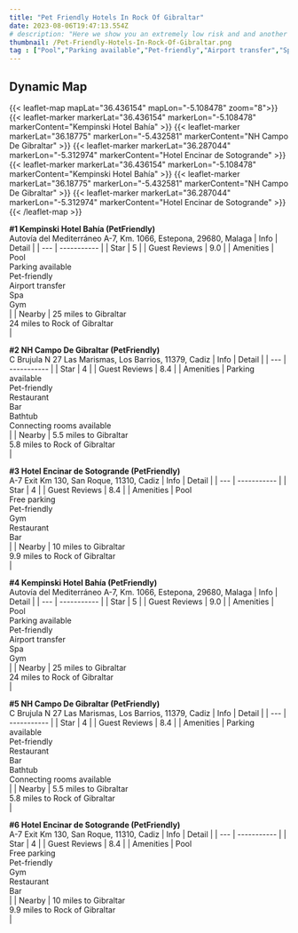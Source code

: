 ```yaml
---
title: "Pet Friendly Hotels In Rock Of Gibraltar"
date: 2023-08-06T19:47:13.554Z
# description: "Here we show you an extremely low risk and and another medium risk approach to earn passive income "
thumbnail: /Pet-Friendly-Hotels-In-Rock-Of-Gibraltar.png
tag : ["Pool","Parking available","Pet-friendly","Airport transfer","Spa","Gym","Restaurant","Bar","Bathtub","Connecting rooms available","Free parking"]
---
```


## Dynamic Map
{{< leaflet-map  mapLat="36.436154" mapLon="-5.108478" zoom="8">}}
    {{< leaflet-marker markerLat="36.436154" markerLon="-5.108478" markerContent="Kempinski Hotel Bahía" >}}
    {{< leaflet-marker markerLat="36.18775" markerLon="-5.432581" markerContent="NH Campo De Gibraltar" >}}
    {{< leaflet-marker markerLat="36.287044" markerLon="-5.312974" markerContent="Hotel Encinar de Sotogrande" >}}
    {{< leaflet-marker markerLat="36.436154" markerLon="-5.108478" markerContent="Kempinski Hotel Bahía" >}}
    {{< leaflet-marker markerLat="36.18775" markerLon="-5.432581" markerContent="NH Campo De Gibraltar" >}}
    {{< leaflet-marker markerLat="36.287044" markerLon="-5.312974" markerContent="Hotel Encinar de Sotogrande" >}}
{{< /leaflet-map >}}


**#1 Kempinski Hotel Bahía (PetFriendly)**<br>Autovía del Mediterráneo A-7, Km. 1066, Estepona, 29680, Malaga
| Info | Detail |
| --- | ----------- |
| Star | 5 |
| Guest Reviews | 9.0 |
| Amenities | Pool<br>Parking available<br>Pet-friendly<br>Airport transfer<br>Spa<br>Gym<br> |
| Nearby | 25 miles to Gibraltar<br>24 miles to Rock of Gibraltar<br> |

**#2 NH Campo De Gibraltar (PetFriendly)**<br>C Brujula N 27 Las Marismas, Los Barrios, 11379, Cadiz
| Info | Detail |
| --- | ----------- |
| Star | 4 |
| Guest Reviews | 8.4 |
| Amenities | Parking available<br>Pet-friendly<br>Restaurant<br>Bar<br>Bathtub<br>Connecting rooms available<br> |
| Nearby | 5.5 miles to Gibraltar<br>5.8 miles to Rock of Gibraltar<br> |

**#3 Hotel Encinar de Sotogrande (PetFriendly)**<br>A-7 Exit Km 130, San Roque, 11310, Cadiz
| Info | Detail |
| --- | ----------- |
| Star | 4 |
| Guest Reviews | 8.4 |
| Amenities | Pool<br>Free parking<br>Pet-friendly<br>Gym<br>Restaurant<br>Bar<br> |
| Nearby | 10 miles to Gibraltar<br>9.9 miles to Rock of Gibraltar<br> |

**#4 Kempinski Hotel Bahía (PetFriendly)**<br>Autovía del Mediterráneo A-7, Km. 1066, Estepona, 29680, Malaga
| Info | Detail |
| --- | ----------- |
| Star | 5 |
| Guest Reviews | 9.0 |
| Amenities | Pool<br>Parking available<br>Pet-friendly<br>Airport transfer<br>Spa<br>Gym<br> |
| Nearby | 25 miles to Gibraltar<br>24 miles to Rock of Gibraltar<br> |

**#5 NH Campo De Gibraltar (PetFriendly)**<br>C Brujula N 27 Las Marismas, Los Barrios, 11379, Cadiz
| Info | Detail |
| --- | ----------- |
| Star | 4 |
| Guest Reviews | 8.4 |
| Amenities | Parking available<br>Pet-friendly<br>Restaurant<br>Bar<br>Bathtub<br>Connecting rooms available<br> |
| Nearby | 5.5 miles to Gibraltar<br>5.8 miles to Rock of Gibraltar<br> |

**#6 Hotel Encinar de Sotogrande (PetFriendly)**<br>A-7 Exit Km 130, San Roque, 11310, Cadiz
| Info | Detail |
| --- | ----------- |
| Star | 4 |
| Guest Reviews | 8.4 |
| Amenities | Pool<br>Free parking<br>Pet-friendly<br>Gym<br>Restaurant<br>Bar<br> |
| Nearby | 10 miles to Gibraltar<br>9.9 miles to Rock of Gibraltar<br> |

